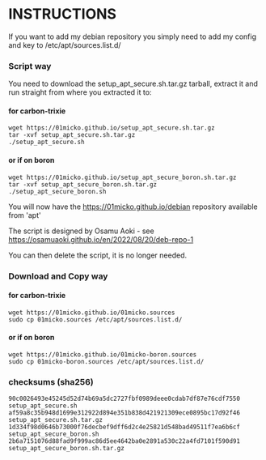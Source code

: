 # INSTRUCTIONS

If you want to add my debian repository you simply need to add my config and key to /etc/apt/sources.list.d/

### Script way

You need to download the setup_apt_secure.sh.tar.gz tarball, extract it and run straight from
where you extracted it to:

#### for carbon-trixie

```
wget https://01micko.github.io/setup_apt_secure.sh.tar.gz
tar -xvf setup_apt_secure.sh.tar.gz
./setup_apt_secure.sh
```
#### or if on boron

```
wget https://01micko.github.io/setup_apt_secure_boron.sh.tar.gz
tar -xvf setup_apt_secure_boron.sh.tar.gz
./setup_apt_secure_boron.sh
```

You will now have the https://01micko.github.io/debian repository available from 'apt'

The script is designed by Osamu Aoki - see https://osamuaoki.github.io/en/2022/08/20/deb-repo-1

You can then delete the script, it is no longer needed.

### Download and Copy way


#### for carbon-trixie

```
wget https://01micko.github.io/01micko.sources
sudo cp 01micko.sources /etc/apt/sources.list.d/
```
#### or if on boron

```
wget https://01micko.github.io/01micko-boron.sources
sudo cp 01micko-boron.sources /etc/apt/sources.list.d/
```


### checksums (sha256)

```
90c0026493e45245d52d74b69a5dc2727fbf0989deee0cdab7df87e76cdf7550  setup_apt_secure.sh
af59a8c35b948d1699e312922d894e351b838d421921309ece0895bc17d92f46  setup_apt_secure.sh.tar.gz
1d334f98d0646b73000f76decbef9dff6d2c4e25821d548bad49511f7ea6b6cf  setup_apt_secure_boron.sh
2b6a7151076d88fad9f999ac86d5ee4642ba0e2891a530c22a4fd7101f590d91  setup_apt_secure_boron.sh.tar.gz
```
